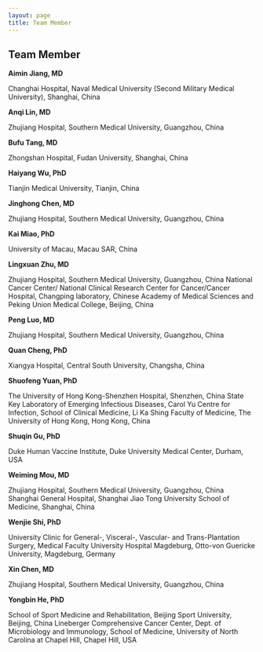 ```yaml
---
layout: page
title: Team Member
---
```


## Team Member

**Aimin Jiang, MD**

Changhai Hospital, Naval Medical University (Second Military Medical
University), Shanghai, China

**Anqi Lin, MD**

Zhujiang Hospital, Southern Medical University, Guangzhou, China

**Bufu Tang, MD**

Zhongshan Hospital, Fudan University, Shanghai, China

**Haiyang Wu, PhD**

Tianjin Medical University, Tianjin, China

**Jinghong Chen, MD**

Zhujiang Hospital, Southern Medical University, Guangzhou, China

**Kai Miao, PhD**

University of Macau, Macau SAR, China

**Lingxuan Zhu, MD**

Zhujiang Hospital, Southern Medical University, Guangzhou, China
National Cancer Center/ National Clinical Research Center for
Cancer/Cancer Hospital, Changping laboratory, Chinese Academy of Medical
Sciences and Peking Union Medical College, Beijing, China

**Peng Luo, MD**

Zhujiang Hospital, Southern Medical University, Guangzhou, China

**Quan Cheng, PhD**

Xiangya Hospital, Central South University, Changsha, China

**Shuofeng Yuan, PhD**

The University of Hong Kong-Shenzhen Hospital, Shenzhen, China State Key
Laboratory of Emerging Infectious Diseases, Carol Yu Centre for
Infection, School of Clinical Medicine, Li Ka Shing Faculty of Medicine,
The University of Hong Kong, Hong Kong, China

**Shuqin Gu, PhD**

Duke Human Vaccine Institute, Duke University Medical Center, Durham,
USA

**Weiming Mou, MD**

Zhujiang Hospital, Southern Medical University, Guangzhou, China
Shanghai General Hospital, Shanghai Jiao Tong University School of
Medicine, Shanghai, China

**Wenjie Shi, PhD**

University Clinic for General-, Visceral-, Vascular- and
Trans-Plantation Surgery, Medical Faculty University Hospital Magdeburg,
Otto-von Guericke University, Magdeburg, Germany

**Xin Chen, MD**

Zhujiang Hospital, Southern Medical University, Guangzhou, China

**Yongbin He, PhD**

School of Sport Medicine and Rehabilitation, Beijing Sport University,
Beijing, China Lineberger Comprehensive Cancer Center, Dept. of
Microbiology and Immunology, School of Medicine, University of North
Carolina at Chapel Hill, Chapel Hill, USA
